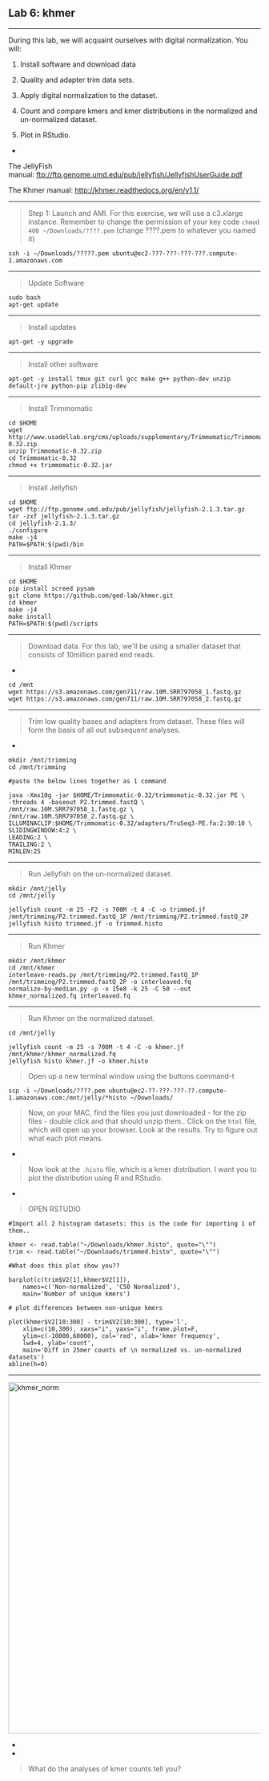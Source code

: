 Lab 6: khmer
--

---

During this lab, we will acquaint ourselves with digital normalization. You will:

1. Install software and download data

2. Quality and adapter trim data sets.

3. Apply digital normalization to the dataset.

4. Count and compare kmers and kmer distributions in the normalized and un-normalized dataset.

5. Plot in RStudio.

-

The JellyFish manual: <a href="ftp://ftp.genome.umd.edu/pub/jellyfish/JellyfishUserGuide.pdf">ftp://ftp.genome.umd.edu/pub/jellyfish/JellyfishUserGuide.pdf</a>

The Khmer manual: <a href="http://khmer.readthedocs.org/en/v1.1/">http://khmer.readthedocs.org/en/v1.1/</a>

---

> Step 1: Launch and AMI. For this exercise, we will use a c3.xlarge instance. Remember to change the permission of your key code `chmod 400 ~/Downloads/????.pem` (change ????.pem to whatever you named it)


	ssh -i ~/Downloads/?????.pem ubuntu@ec2-???-???-???-???.compute-1.amazonaws.com


---

> Update Software


	sudo bash
	apt-get update


---

> Install updates


	apt-get -y upgrade


---

> Install other software


	apt-get -y install tmux git curl gcc make g++ python-dev unzip default-jre python-pip zlib1g-dev


---

> Install Trimmomatic


    cd $HOME
    wget http://www.usadellab.org/cms/uploads/supplementary/Trimmomatic/Trimmomatic-0.32.zip
    unzip Trimmomatic-0.32.zip
    cd Trimmomatic-0.32
    chmod +x trimmomatic-0.32.jar


---

> Install Jellyfish


    cd $HOME
    wget ftp://ftp.genome.umd.edu/pub/jellyfish/jellyfish-2.1.3.tar.gz
    tar -zxf jellyfish-2.1.3.tar.gz
    cd jellyfish-2.1.3/
    ./configure
    make -j4
    PATH=$PATH:$(pwd)/bin


---

> Install Khmer


    cd $HOME
    pip install screed pysam
    git clone https://github.com/ged-lab/khmer.git
    cd khmer
    make -j4
    make install
    PATH=$PATH:$(pwd)/scripts


---
> Download data. For this lab, we'll be using a smaller dataset that consists of 10million paired end reads.

-


	cd /mnt
	wget https://s3.amazonaws.com/gen711/raw.10M.SRR797058_1.fastq.gz
	wget https://s3.amazonaws.com/gen711/raw.10M.SRR797058_2.fastq.gz


---

> Trim low quality bases and adapters from dataset. These files will form the basis of all out subsequent analyses.

-


    mkdir /mnt/trimming
    cd /mnt/trimming
    
    #paste the below lines together as 1 command
    
    java -Xmx10g -jar $HOME/Trimmomatic-0.32/trimmomatic-0.32.jar PE \
    -threads 4 -baseout P2.trimmed.fastQ \
    /mnt/raw.10M.SRR797058_1.fastq.gz \
    /mnt/raw.10M.SRR797058_2.fastq.gz \
    ILLUMINACLIP:$HOME/Trimmomatic-0.32/adapters/TruSeq3-PE.fa:2:30:10 \
    SLIDINGWINDOW:4:2 \
    LEADING:2 \
    TRAILING:2 \
    MINLEN:25


---
> Run Jellyfish on the un-normalized dataset.


    mkdir /mnt/jelly
    cd /mnt/jelly
    
    jellyfish count -m 25 -F2 -s 700M -t 4 -C -o trimmed.jf /mnt/trimming/P2.trimmed.fastQ_1P /mnt/trimming/P2.trimmed.fastQ_2P
    jellyfish histo trimmed.jf -o trimmed.histo


---

> Run Khmer


    mkdir /mnt/khmer
    cd /mnt/khmer
    interleave-reads.py /mnt/trimming/P2.trimmed.fastQ_1P /mnt/trimming/P2.trimmed.fastQ_2P -o interleaved.fq
    normalize-by-median.py -p -x 15e8 -k 25 -C 50 --out khmer_normalized.fq interleaved.fq


---

> Run Khmer on the normalized dataset.


    cd /mnt/jelly
    
    jellyfish count -m 25 -s 700M -t 4 -C -o khmer.jf /mnt/khmer/khmer_normalized.fq
    jellyfish histo khmer.jf -o khmer.histo


> Open up a new terminal window using the buttons command-t


	scp -i ~/Downloads/????.pem ubuntu@ec2-??-???-???-??.compute-1.amazonaws.com:/mnt/jelly/*histo ~/Downloads/


> Now, on your MAC, find the files you just downloaded - for the zip files - double click and that should unzip them.. Click on the `html` file, which will open up your browser. Look at the results. Try to figure out what each plot means.

-

> Now look at the `.histo` file, which is a kmer distribution. I want you to plot the distribution using R and RStudio.

-

> OPEN RSTUDIO


    #Import all 2 histogram datasets: this is the code for importing 1 of them..
    
    khmer <- read.table("~/Downloads/khmer.histo", quote="\"")
    trim <- read.table("~/Downloads/trimmed.histo", quote="\"")
    
    #What does this plot show you?? 
    
    barplot(c(trim$V2[1],khmer$V2[1]),
        names=c('Non-normalized', 'C50 Normalized'),
        main='Number of unique kmers')
    
    # plot differences between non-unique kmers
    
    plot(khmer$V2[10:300] - trim$V2[10:300], type='l',
        xlim=c(10,300), xaxs="i", yaxs="i", frame.plot=F,
        ylim=c(-10000,60000), col='red', xlab='kmer frequency',
        lwd=4, ylab='count',
        main='Diff in 25mer counts of \n normalized vs. un-normalized datasets')
    abline(h=0)



---

<a href="http://genomebio.org/Gen711/wp-content/uploads/2014/10/khmer_norm1.jpeg"><img class="aligncenter size-large wp-image-240" src="http://genomebio.org/Gen711/wp-content/uploads/2014/10/khmer_norm1-1024x700.jpeg" alt="khmer_norm" width="1024" height="700" /></a>

-

-

> What do the analyses of kmer counts tell you?